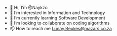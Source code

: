 - 👋 Hi, I’m @Naykzo
- 👀 I’m interested in Information and Technology
- 🌱 I’m currently learning Software Development
- 💞️ I’m looking to collaborate on coding algorithms
- 📫 How to reach me Lunay.Beukes@mazars.co.za

<!---
Naykzo/Naykzo is a ✨ special ✨ repository because its `README.md` (this file) appears on your GitHub profile.
You can click the Preview link to take a look at your changes.
--->
